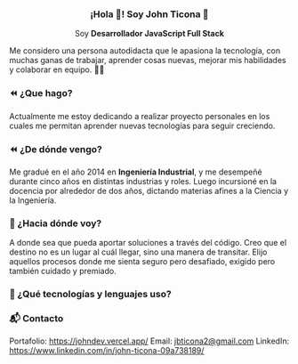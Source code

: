 <!--
**JohnTicona/JohnTicona** is a ✨ _special_ ✨ repository because its `README.md` (this file) appears on your GitHub profile.

Here are some ideas to get you started:

- 🔭 I’m currently working on ...
- 🌱 I’m currently learning ...
- 👯 I’m looking to collaborate on ...
- 🤔 I’m looking for help with ...
- 💬 Ask me about ...
- 📫 How to reach me: ...
- 😄 Pronouns: ...
- ⚡ Fun fact: ...
-->

<p align="center" width="300">
   <h3 align="center">¡Hola 👋! Soy John Ticona 🙂</h3>
</p>

<p align="center">Soy <strong>Desarrollador JavaScript Full Stack</strong></p>


Me considero una persona autodidacta que le apasiona la tecnología, con muchas ganas de trabajar, aprender cosas nuevas, mejorar mis habilidades y colaborar en equipo. 🧠🚀

### ⏪ ¿Que hago?
Actualmente me estoy dedicando a realizar proyecto personales en los cuales me permitan aprender nuevas tecnologías para seguir creciendo. 

### ⏪ ¿De dónde vengo? 
Me gradué en el año 2014 en <b>Ingeniería Industrial</b>, y me desempeñé durante cinco años en distintas industrias y roles. Luego incursioné en la docencia por alrededor de dos años, dictando materias afines a la Ciencia y la Ingeniería. 


### 🔭 ¿Hacia dónde voy? 
A donde sea que pueda aportar soluciones a través del código. Creo que el destino no es un lugar al cuál llegar, sino una manera de transitar. Elijo aquellos procesos donde me sienta seguro pero desafiado, exigido pero también cuidado y premiado. 


### 🧰 ¿Qué tecnologías y lenguajes uso? 

### 📬 Contacto 
Portafolio: https://johndev.vercel.app/
Email: jbticona2@gmail.com
LinkedIn: https://www.linkedin.com/in/john-ticona-09a738189/

